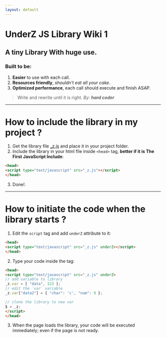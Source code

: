 ```yaml
---
layout: default
---
```

# UnderZ JS Library Wiki 1
## A tiny Library With huge use.
### Built to be:
1. **Easier** to use with each call.
2. **Resources friendly**, _shouldn't eat all your cake_.
3. **Optimized performance**, each call should execute and finish ASAP.

> Write and rewrite until it is right. _By: **hard coder**_


***


# How to include the library in my project ?
1. Get the library file [_z.js](https://github.com/hlaCk/UnderZ/blob/master/_z.js) and place it in your project folder.
2. Include the library in your html file inside `<head>` tag, **better if it is The First JavaScript Include**: 


```html
<head>
<script type="text/javascript" src="_z.js"></script>
</head>

```

3. Done!.

***


# How to initiate the code when the library starts ?
1. Edit the `script` tag and add `underZ` attribute to it:


```html
<head>
<script type="text/javascript" src="_z.js" underZ></script>
</head>

```
2. Type your code inside the tag:


```html
<head>
<script type="text/javascript" src="_z.js" underZ>
// add variable to library
_z.var = [ "data", 123 ];
// edit the `var` variable
_z.var["data2"] = { "char": 'c', "num": 9 };

// clone the library to new var
$ = _z;
</script>
</head>

```
3. When the page loads the library, your code will be executed immediately; even if the page is not ready.

